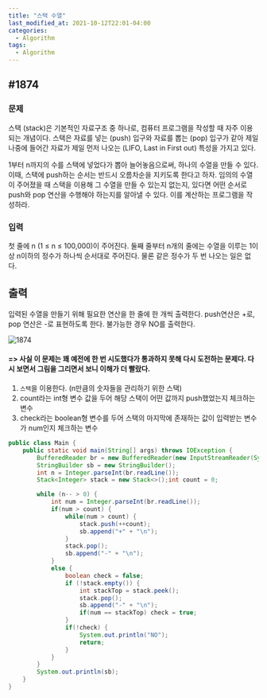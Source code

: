 ```yaml
---
title: "스택 수열"  
last_modified_at: 2021-10-12T22:01-04:00
categories:
  - Algorithm
tags:
  - Algorithm
---
```

  
## #1874

### 문제
스택 (stack)은 기본적인 자료구조 중 하나로, 컴퓨터 프로그램을 작성할 때 자주 이용되는 개념이다. 스택은 자료를 넣는 (push) 입구와 자료를 뽑는 (pop) 입구가 같아 제일 나중에 들어간 자료가 제일 먼저 나오는 (LIFO, Last in First out) 특성을 가지고 있다.

1부터 n까지의 수를 스택에 넣었다가 뽑아 늘어놓음으로써, 하나의 수열을 만들 수 있다. 이때, 스택에 push하는 순서는 반드시 오름차순을 지키도록 한다고 하자. 임의의 수열이 주어졌을 때 스택을 이용해 그 수열을 만들 수 있는지 없는지, 있다면 어떤 순서로 push와 pop 연산을 수행해야 하는지를 알아낼 수 있다. 이를 계산하는 프로그램을 작성하라.

### 입력

첫 줄에 n (1 ≤ n ≤ 100,000)이 주어진다. 둘째 줄부터 n개의 줄에는 수열을 이루는 1이상 n이하의 정수가 하나씩 순서대로 주어진다. 물론 같은 정수가 두 번 나오는 일은 없다.

## 출력

입력된 수열을 만들기 위해 필요한 연산을 한 줄에 한 개씩 출력한다. push연산은 +로, pop 연산은 -로 표현하도록 한다. 불가능한 경우 NO를 출력한다.

![1874](/assets/algo/1874.jpeg)

#### => 사실 이 문제는 꽤 예전에 한 번 시도했다가 통과하지 못해 다시 도전하는 문제다. 다시 보면서 그림을 그리면서 보니 이해가 더 빨랐다.

1. `스택`을 이용한다. (n만큼의 숫자들을 관리하기 위한 스택)
2. count라는 int형 변수 값을 두어 해당 스택이 어떤 값까지 push했었는지 체크하는 변수
3. check라는 boolean형 변수를 두어 스택의 마지막에 존재하는 값이 입력받는 변수가 num인지 체크하는 변수

```java
public class Main {
    public static void main(String[] args) throws IOException {
        BufferedReader br = new BufferedReader(new InputStreamReader(System.in));
        StringBuilder sb = new StringBuilder();
        int n = Integer.parseInt(br.readLine());
        Stack<Integer> stack = new Stack<>();int count = 0;

        while (n-- > 0) {
            int num = Integer.parseInt(br.readLine());
            if(num > count) {
                while(num > count) {
                    stack.push(++count);
                    sb.append("+" + "\n");
                }
                stack.pop();
                sb.append("-" + "\n");
            }
            else {
                boolean check = false;
                if (!stack.empty()) {
                    int stackTop = stack.peek();
                    stack.pop();
                    sb.append("-" + "\n");
                    if(num == stackTop) check = true;
                }
                if(!check) {
                    System.out.println("NO");
                    return;
                }
            }
        }
        System.out.println(sb);
    }
}
```


